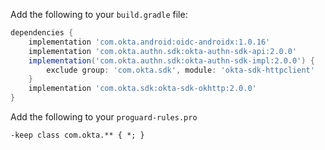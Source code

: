 Add the following to your `build.gradle` file:

```groovy
dependencies {
    implementation 'com.okta.android:oidc-androidx:1.0.16'
    implementation 'com.okta.authn.sdk:okta-authn-sdk-api:2.0.0'
    implementation('com.okta.authn.sdk:okta-authn-sdk-impl:2.0.0') {
        exclude group: 'com.okta.sdk', module: 'okta-sdk-httpclient'
    }
    implementation 'com.okta.sdk:okta-sdk-okhttp:2.0.0'
}
```

Add the following to your `proguard-rules.pro`

```text
-keep class com.okta.** { *; }
```
